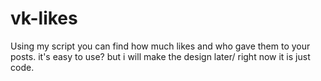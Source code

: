 # vk-likes
Using my script you can find how much likes and who gave them to your posts.
it's easy to use? but i will make the design later/ right now it is just code.
